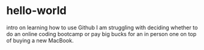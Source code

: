 # hello-world
intro on learning how to use Github
I am struggling with deciding whether to do an online coding bootcamp or pay big bucks for an in person one on top of buying a new MacBook.
